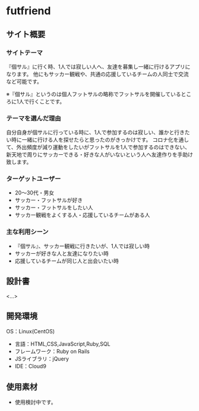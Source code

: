 
# futfriend

## サイト概要

### サイトテーマ
『個サル』に行く時、1人では寂しい人へ、友達を募集し一緒に行けるアプリになります。 
他にもサッカー観戦や、共通の応援しているチームの人同士で交流など可能です。


※『個サル』というのは個人フットサルの略称でフットサルを開催しているところに1人で行くことです。

### テーマを選んだ理由
自分自身が個サルに行っている時に、1人で参加するのは寂しい、誰かと行きたい時に一緒に行ける人を探せたらと思ったのがきっかけです。
コロナ化を通して、外出頻度が減り運動をしたいがフットサルを1人で参加するのはできない、
新天地で周りにサッカーできる・好きな人がいないという人へ友達作りを手助け致します。


### ターゲットユーザー

- 20〜30代・男女
- サッカー・フットサルが好き
- サッカー・フットサルをしたい人
- サッカー観戦をよくする人・応援しているチームがある人

### 主な利用シーン

- 『個サル』、サッカー観戦に行きたいが、1人では寂しい時
- サッカーが好きな人と友達になりたい時
- 応援しているチームが同じ人と出会いたい時

## 設計書
<...>

## 開発環境
 OS：Linux(CentOS)
- 言語：HTML,CSS,JavaScript,Ruby,SQL
- フレームワーク：Ruby on Rails
- JSライブラリ：jQuery
- IDE：Cloud9

## 使用素材
- 使用検討中です。